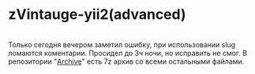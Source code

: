 <h1>zVintauge-yii2(advanced)</h1><br>
Только сегодня вечером заметил ошибку, при использовании slug ломаются коментарии. Просидел до 3ч ночи, но исправить не смог.
В репозитории "<a href="https://github.com/Robidashka/Archive">Archive</a>" есть 7z архив со всеми остальными файлами.

